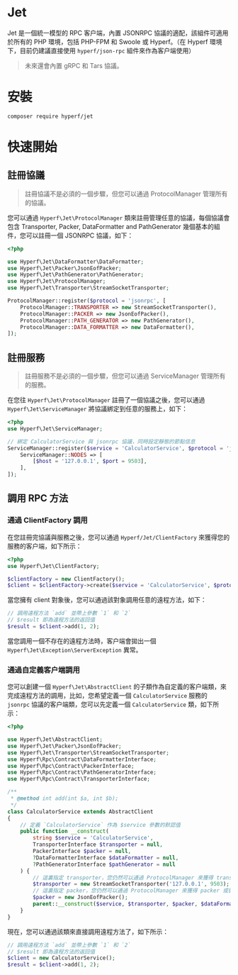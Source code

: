 # Jet

Jet 是一個統一模型的 RPC 客户端，內置 JSONRPC 協議的適配，該組件可適用於所有的 PHP 環境，包括 PHP-FPM 和 Swoole 或 Hyperf。（在 Hyperf 環境下，目前仍建議直接使用 `hyperf/json-rpc` 組件來作為客户端使用）

> 未來還會內置 gRPC 和 Tars 協議。

# 安裝

```bash
composer require hyperf/jet
```

# 快速開始

## 註冊協議

> 註冊協議不是必須的一個步驟，但您可以通過 ProtocolManager 管理所有的協議。

您可以通過 `Hyperf\Jet\ProtocolManager` 類來註冊管理任意的協議，每個協議會包含 Transporter, Packer, DataFormatter and PathGenerator 幾個基本的組件，您可以註冊一個 JSONRPC 協議，如下：

```php
<?php

use Hyperf\Jet\DataFormatter\DataFormatter;
use Hyperf\Jet\Packer\JsonEofPacker;
use Hyperf\Jet\PathGenerator\PathGenerator;
use Hyperf\Jet\ProtocolManager;
use Hyperf\Jet\Transporter\StreamSocketTransporter;

ProtocolManager::register($protocol = 'jsonrpc', [
    ProtocolManager::TRANSPORTER => new StreamSocketTransporter(),
    ProtocolManager::PACKER => new JsonEofPacker(),
    ProtocolManager::PATH_GENERATOR => new PathGenerator(),
    ProtocolManager::DATA_FORMATTER => new DataFormatter(),
]);
```

## 註冊服務

> 註冊服務不是必須的一個步驟，但您可以通過 ServiceManager 管理所有的服務。

在您往 `Hyperf\Jet\ProtocolManager` 註冊了一個協議之後，您可以通過 `Hyperf\Jet\ServiceManager` 將協議綁定到任意的服務上，如下：

```php
<?php
use Hyperf\Jet\ServiceManager;

// 綁定 CalculatorService 與 jsonrpc 協議，同時設定靜態的節點信息
ServiceManager::register($service = 'CalculatorService', $protocol = 'jsonrpc', [
    ServiceManager::NODES => [
        [$host = '127.0.0.1', $port = 9503],
    ],
]);
```

## 調用 RPC 方法

### 通過 ClientFactory 調用

在您註冊完協議與服務之後，您可以通過 `Hyperf/Jet/ClientFactory` 來獲得您的服務的客户端，如下所示：

```php
<?php
use Hyperf\Jet\ClientFactory;

$clientFactory = new ClientFactory();
$client = $clientFactory->create($service = 'CalculatorService', $protocol = 'jsonrpc');
```

當您擁有 client 對象後，您可以通過該對象調用任意的遠程方法，如下：

```php
// 調用遠程方法 `add` 並帶上參數 `1` 和 `2`
// $result 即為遠程方法的返回值
$result = $client->add(1, 2);
```

當您調用一個不存在的遠程方法時，客户端會拋出一個 `Hyperf\Jet\Exception\ServerException` 異常。

### 通過自定義客户端調用

您可以創建一個 `Hyperf\Jet\AbstractClient` 的子類作為自定義的客户端類，來完成遠程方法的調用，比如，您希望定義一個 `CalculatorService` 服務的 `jsonrpc` 協議的客户端類，您可以先定義一個 `CalculatorService` 類，如下所示：

```php
<?php

use Hyperf\Jet\AbstractClient;
use Hyperf\Jet\Packer\JsonEofPacker;
use Hyperf\Jet\Transporter\StreamSocketTransporter;
use Hyperf\Rpc\Contract\DataFormatterInterface;
use Hyperf\Rpc\Contract\PackerInterface;
use Hyperf\Rpc\Contract\PathGeneratorInterface;
use Hyperf\Rpc\Contract\TransporterInterface;

/**
 * @method int add(int $a, int $b);
 */
class CalculatorService extends AbstractClient
{
    // 定義 `CalculatorService` 作為 $service 參數的默認值
    public function __construct(
        string $service = 'CalculatorService',
        TransporterInterface $transporter = null,
        PackerInterface $packer = null,
        ?DataFormatterInterface $dataFormatter = null,
        ?PathGeneratorInterface $pathGenerator = null
    ) {
        // 這裏指定 transporter，您仍然可以通過 ProtocolManager 來獲得 transporter 或從構造函數傳遞
        $transporter = new StreamSocketTransporter('127.0.0.1', 9503);
        // 這裏指定 packer，您仍然可以通過 ProtocolManager 來獲得 packer 或從構造函數傳遞
        $packer = new JsonEofPacker();
        parent::__construct($service, $transporter, $packer, $dataFormatter, $pathGenerator);
    }
}
```

現在，您可以通過該類來直接調用遠程方法了，如下所示：

```php
// 調用遠程方法 `add` 並帶上參數 `1` 和 `2`
// $result 即為遠程方法的返回值
$client = new CalculatorService();
$result = $client->add(1, 2);
```